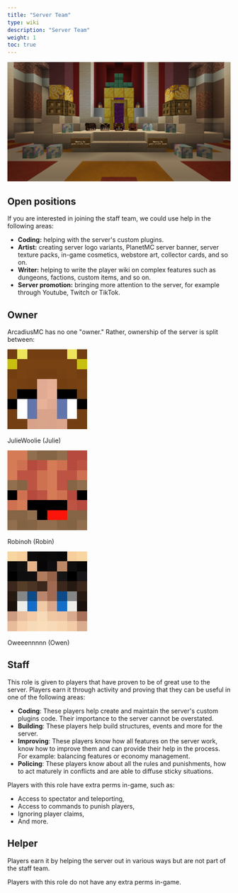 ```yaml
---
title: "Server Team"
type: wiki
description: "Server Team"
weight: 1
toc: true
---
```


<img src="/images/wiki/team.png" class="rounded-lg" alt="Server Team">

## Open positions

If you are interested in joining the staff team, we could use help in the 
following areas:
- **Coding:** helping with the server's custom plugins.
- **Artist:** creating server logo variants, PlanetMC server banner, server 
  texture packs, in-game cosmetics, webstore art, collector cards, and so on.
- **Writer:** helping to write the player wiki on complex features such as 
  dungeons, factions, custom items, and so on.
- **Server promotion:** bringing more attention to the server, for example 
  through Youtube, Twitch or TikTok.

## Owner
ArcadiusMC has no one "owner." Rather, ownership of the server is split between:

<div class="flex flew-row justify-center">
  <div>
    <img class="not-prose mb-0 rounded-lg px-2" src="/images/people/juliewoolie.png">
    <p class="text-center">JulieWoolie (Julie)</p>
  </div>
  <div>
    <img class="not-prose mb-0 rounded-lg px-2" src="/images/people/robinoh.png">
    <p class="text-center">Robinoh (Robin)</p>
  </div>
  <div>
    <img class="not-prose mb-0 rounded-lg px-2" src="/images/people/owen.png">
    <p class="text-center">Oweeennnnn (Owen)</p>
  </div>
</div>


## Staff
This role is given to players that have proven to be of great use to the server.
Players earn it through activity and proving that they can be useful in one of 
the following areas:
- **Coding**: These players help create and maintain the server's custom plugins
  code. Their importance to the server cannot be overstated.
- **Building**: These players help build structures, events and more for the 
  server.
- **Improving**: These players know how all features on the server work, know 
  how to improve them and can provide their help in the process. For example:
  balancing features or economy management.
- **Policing**: These players know about all the rules and punishments, how to 
  act maturely in conflicts and are able to diffuse sticky situations.

Players with this role have extra perms in-game, such as:
- Access to spectator and teleporting,
- Access to commands to punish players,
- Ignoring player claims,
- And more.


## Helper
Players earn it by helping the server out in various ways but are not part of 
the staff team. 
  
Players with this role do not have any extra perms in-game.
